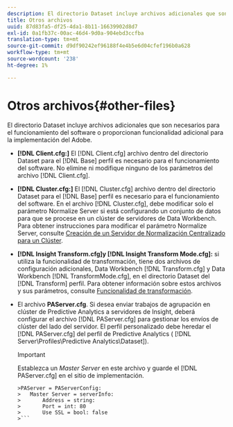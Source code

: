 ```yaml
---
description: El directorio Dataset incluye archivos adicionales que son necesarios para el funcionamiento del software o proporcionan funcionalidad adicional para la implementación del Adobe.
title: Otros archivos
uuid: 87d83fa5-df25-4da1-8b11-16639902d8d7
exl-id: 0a1fb37c-00ac-46d4-9d0a-904ebd3ccfba
translation-type: tm+mt
source-git-commit: d9df90242ef96188f4e4b5e6d04cfef196b0a628
workflow-type: tm+mt
source-wordcount: '238'
ht-degree: 1%

---
```


# Otros archivos{#other-files}

El directorio Dataset incluye archivos adicionales que son necesarios para el funcionamiento del software o proporcionan funcionalidad adicional para la implementación del Adobe.

* **[!DNL Client.cfg:]** El  [!DNL Client.cfg] archivo dentro del directorio Dataset para el  [!DNL Base] perfil es necesario para el funcionamiento del software. No elimine ni modifique ninguno de los parámetros del archivo [!DNL Client.cfg].

* **[!DNL Cluster.cfg:]** El  [!DNL Cluster.cfg] archivo dentro del directorio Dataset para el  [!DNL Base] perfil es necesario para el funcionamiento del software. En el archivo [!DNL Cluster.cfg], debe modificar solo el parámetro Normalize Server si está configurando un conjunto de datos para que se procese en un clúster de servidores de Data Workbench. Para obtener instrucciones para modificar el parámetro Normalize Server, consulte [Creación de un Servidor de Normalización Centralizado para un Clúster](../../../home/c-dataset-const-proc/c-log-proc-config-file/c-ins-svr-file-svr-unit.md).

* **[!DNL Insight Transform.cfg]y  [!DNL Insight Transform Mode.cfg]:** si utiliza la funcionalidad de transformación, tiene dos archivos de configuración adicionales, Data Workbench  [!DNL Transform.cfg] y Data Workbench  [!DNL TransformMode.cfg], en el directorio Dataset del  [!DNL Transform] perfil. Para obtener información sobre estos archivos y sus parámetros, consulte [Funcionalidad de transformación](https://docs.adobe.com/content/help/en/data-workbench/using/server-admin-install/transform/t-config-tfm.html).

* El archivo **PAServer.cfg**. Si desea enviar trabajos de agrupación en clúster de Predictive Analytics a servidores de Insight, deberá configurar el archivo [!DNL PAServer.cfg] para gestionar los envíos de clúster del lado del servidor.
El perfil personalizado debe heredar el [!DNL PAServer.cfg] del perfil de Predictive Analytics ( [!DNL Server\Profiles\Predictive Analytics\Dataset]).

   >[!IMPORTANT]
   >
   >Establezca un *Master Server* en este archivo y guarde el [!DNL PAServer.cfg] en el sitio de implementación.
   >
   >
   ```
   >PAServer = PAServerConfig: 
   >   Master Server = serverInfo: 
   >       Address = string: 
   >       Port = int: 80
   >       Use SSL = bool: false
   >```
